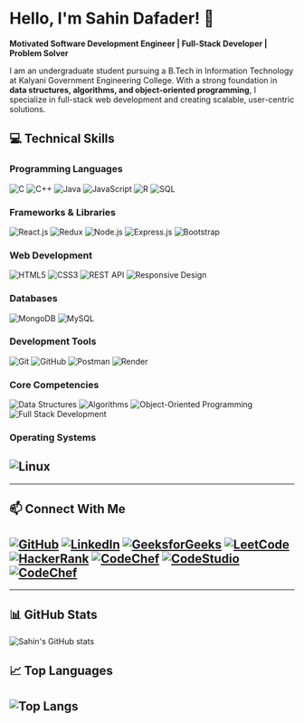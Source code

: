 # Hello, I'm Sahin Dafader! 👋  

**Motivated Software Development Engineer | Full-Stack Developer | Problem Solver**  

I am an undergraduate student pursuing a B.Tech in Information Technology at Kalyani Government Engineering College. With a strong foundation in **data structures, algorithms, and object-oriented programming**, I specialize in full-stack web development and creating scalable, user-centric solutions.  


## 💻 Technical Skills  

### Programming Languages  
![C](https://img.shields.io/badge/-C-00599C?style=flat-square&logo=c&logoColor=white)
![C++](https://img.shields.io/badge/-C++-00599C?style=flat-square&logo=c%2B%2B&logoColor=white)
![Java](https://img.shields.io/badge/-Java-007396?style=flat-square&logo=java&logoColor=white)
![JavaScript](https://img.shields.io/badge/-JavaScript-F7DF1E?style=flat-square&logo=javascript&logoColor=black)
![R](https://img.shields.io/badge/-R-276DC3?style=flat-square&logo=r&logoColor=white)
![SQL](https://img.shields.io/badge/-SQL-4479A1?style=flat-square&logo=mysql&logoColor=white)  

### Frameworks & Libraries  
![React.js](https://img.shields.io/badge/-React-61DAFB?style=flat-square&logo=react&logoColor=black)
![Redux](https://img.shields.io/badge/-Redux-764ABC?style=flat-square&logo=redux&logoColor=white)
![Node.js](https://img.shields.io/badge/-Node.js-339933?style=flat-square&logo=node.js&logoColor=white)
![Express.js](https://img.shields.io/badge/-Express.js-000000?style=flat-square&logo=express&logoColor=white)
![Bootstrap](https://img.shields.io/badge/-Bootstrap-7952B3?style=flat-square&logo=bootstrap&logoColor=white)

### Web Development  
![HTML5](https://img.shields.io/badge/-HTML5-E34F26?style=flat-square&logo=html5&logoColor=white)
![CSS3](https://img.shields.io/badge/-CSS3-1572B6?style=flat-square&logo=css3&logoColor=white)
![REST API](https://img.shields.io/badge/-REST-02569B?style=flat-square&logo=api&logoColor=white)
![Responsive Design](https://img.shields.io/badge/-Responsive%20Design-007ACC?style=flat-square&logo=responsive&logoColor=white)

### Databases  
![MongoDB](https://img.shields.io/badge/-MongoDB-47A248?style=flat-square&logo=mongodb&logoColor=white)
![MySQL](https://img.shields.io/badge/-MySQL-4479A1?style=flat-square&logo=mysql&logoColor=white)

### Development Tools  
![Git](https://img.shields.io/badge/-Git-F05032?style=flat-square&logo=git&logoColor=white)
![GitHub](https://img.shields.io/badge/-GitHub-181717?style=flat-square&logo=github&logoColor=white)
![Postman](https://img.shields.io/badge/-Postman-FF6C37?style=flat-square&logo=postman&logoColor=white)
![Render](https://img.shields.io/badge/-Render-46E3B7?style=flat-square&logo=render&logoColor=white)

### Core Competencies  
![Data Structures](https://img.shields.io/badge/-Data%20Structures-007ACC?style=flat-square&logo=code&logoColor=white)
![Algorithms](https://img.shields.io/badge/-Algorithms-7952B3?style=flat-square&logo=algorithm&logoColor=white)
![Object-Oriented Programming](https://img.shields.io/badge/-OOP-1572B6?style=flat-square&logo=object&logoColor=white)
![Full Stack Development](https://img.shields.io/badge/-Full%20Stack%20Development-61DAFB?style=flat-square&logo=development&logoColor=black)

### Operating Systems  
![Linux](https://img.shields.io/badge/-Linux-FCC624?style=flat-square&logo=linux&logoColor=black)
---

---

## 📫 Connect With Me  

[![GitHub](https://img.shields.io/badge/-GitHub-181717?style=flat-square&logo=github&logoColor=white)](https://github.com/SahinDafader)
[![LinkedIn](https://img.shields.io/badge/-LinkedIn-0A66C2?style=flat-square&logo=linkedin&logoColor=white)](https://www.linkedin.com/in/sahin-dafader-384670203/)
[![GeeksforGeeks](https://img.shields.io/badge/-GeeksforGeeks-05CC47?style=flat-square&logo=geeksforgeeks&logoColor=white)](https://auth.geeksforgeeks.org/user/sahin21/)
[![LeetCode](https://img.shields.io/badge/-LeetCode-FFA116?style=flat-square&logo=leetcode&logoColor=black)](https://leetcode.com/u/sahin_D21/)
[![HackerRank](https://img.shields.io/badge/-HackerRank-2EC866?style=flat-square&logo=hackerrank&logoColor=white)](https://www.hackerrank.com/sahindafader1919)
[![CodeChef](https://img.shields.io/badge/-CodeChef-brown?style=flat-square&logo=codechef&logoColor=white)](https://www.codechef.com/users/sahin_21)
[![CodeStudio](https://img.shields.io/badge/-CodeStudio-orange?style=flat-square)](https://www.naukri.com/code360/profile/4c7e5b6e-d9c6-42a1-a263-49588ce06362) 
[![CodeChef](https://img.shields.io/badge/-CodeChef-brown?style=flat-square&logo=codechef&logoColor=white)](https://www.codechef.com/users/sahin_21) 
---

---
## 📊 GitHub Stats  
![Sahin's GitHub stats](https://github-readme-stats.vercel.app/api?username=SahinDa&show_icons=true&theme=radical)

## 📈 Top Languages  
![Top Langs](https://github-readme-stats.vercel.app/api/top-langs/?username=SahinDa&layout=compact&theme=radical)
---
